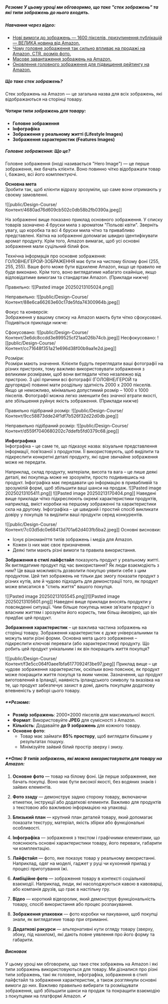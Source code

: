 ##### **Резюме** У цьому уроці ми обговоримо, що таке "стек зображень" та які типи зображень до нього входять.

##### **Навчання через відео:**
- [Нові вимоги до зображень — 1600 пікселів, призупинення публікацій — ВЕЛИКА новина від Amazon.](https://www.youtube.com/watch?v=92DpEN5U1Ew&t)
- [Чому головне зображення так сильно впливає на продажі на Amazon, CTR, розмір фото.](https://www.youtube.com/watch?v=I0EaBfH7kZg&t)
- [Масове завантаження зображень на Amazon.](https://www.youtube.com/watch?v=cJOEEh2Vrl8)
- [Оновлення головного зображення для підвищення рейтингу на Amazon.](https://www.youtube.com/watch?v=PHqnUUkwXgM&t)

##### **Що таке стек зображень?**
Стек зображень на Amazon — це загальна назва для всіх зображень, які відображаються на сторінці товару.

##### **Чотири типи зображень для товару:**
- **Головне зображення**
- **Інфографіка**
- **Зображення у реальному житті (Lifestyle Images)**
- **Зображення характеристик (Features Images)**
##### **Головне зображення:**  **Що це?**  
Головне зображення (іноді називається "Hero Image") — це перше зображення, яке бачать клієнти. Воно повинно чітко відображати товар і, бажано, всі його комплектуючі.

**Основна мета**  
Зробити так, щоб клієнти відразу зрозуміли, що саме вони отримають у своєму замовленні.

 ![[public/Design-Course/Контент/4680ad76d609cb502c0db58b2fb0390a.jpeg]]

На зображенні вище показано приклад основного зображення. У списку товарів зазначено 4 бруски мила з ароматом "Польові квіти". Зверніть увагу, що коробка та всі 4 бруски мила чітко та привабливо представлені. Квітка на зображенні допомагає швидко ідентифікувати аромат продукту. Крім того, Amazon вимагає, щоб усі основні зображення мали суцільний білий фон.

Технічна інформація про основне зображення:  
ГОЛОВНЕ/ГЕРОЙ-ЗОБРАЖЕННЯ має бути на чистому білому фоні (255, 255, 255). Ваше фото може бути відхилене Amazon, якщо це правило не буде виконано. Крім того, воно виглядатиме набагато охайніше, якщо відповідатиме вимогам та стандартам Amazon. (Приклади нижче)

Правильно:
![[Pasted image 20250213105024.png]]

Неправильно:
![[public/Design-Course/Контент/88e6ca66263e60c17de5fda74300964b.jpeg]]

Фокус та конверсія:  
Зображення у вашому списку на Amazon мають бути чітко сфокусовані. Подивіться приклади нижче:

Сфокусовано:
![[public/Design-Course/Контент/3e6dc8ccdd3e899525cf21aa026b74cb.jpeg]]
Несфокусовано:
![[public/Design-Course/Контент/cc71648f351a21e696d38f00b9aa1e2d.jpeg]]

Розміри:  
Розміри мають значення. Клієнти будуть переглядати ваші фотографії на різних пристроях, тому важливо використовувати зображення з великими розмірами, щоб вони виглядали чітко незалежно від пристрою. З цієї причини всі фотографії (ГОЛОВНЕ/ГЕРОЙ та другорядні) повинні мати роздільну здатність 2000 x 2000 пікселів. Якщо це неможливо, мінімально допустимий розмір – 1000 x 1000 пікселів. Фотографії можна легко зменшити без значної втрати якості, але збільшення руйнує якість зображення. (Приклади нижче)

Правильно підібраний розмір:
![[public/Design-Course/Контент/9cc58873dde24f1df7b526f32d22d0db.jpeg]]

Неправильно підібраний розмір:
![[public/Design-Course/Контент/d559f7040680202c7ddefb5fd0379c68.jpeg]]

**Инфографика**  
Інфографіка – це саме те, що підказує назва: візуальне представлення інформації, пов’язаної з продуктом. Її використовують, щоб виділити та підкреслити конкретні деталі продукту, які одне звичайне зображення може не передати.

Наприклад, склад продукту, матеріали, висота та вага – це лише деякі деталі, які покупець може не зрозуміти, просто подивившись на продукт. Інфографіка має передавати цю інформацію в привабливій та зрозумілій формі, щоб збільшити ваші шанси на продаж.
![[Pasted image 20250213105411.png]]
![[Pasted image 20250213170404.png]]
Наведені вище приклади чітко підкреслюють окремі характеристики продуктів, наприклад, вміст коробки на першому зображенні та характеристики скла на другому. Інфографіка – це швидкий і простий спосіб викликати довіру у покупців та виділити ваші продукти серед конкурентів.

![[public/Design-Course/Контент/7c03d5dc0e68413d701a62d403fb5ba2.jpeg]]
Основні висновки:

- Існує різноманіття типів зображень і медіа для Amazon.
- Кожен із них має своє призначення.
- Деякі типи мають різні вимоги та правила використання.

**Зображення в стилі лайфстайл** показують продукт у реальному житті. Як виглядатиме продукт під час використання? Як люди взаємодіють з ним? Це ваша можливість дозволити покупцю уявити себе з цим продуктом. Цей тип зображень не тільки дає змогу показати продукт з різних кутів, але й чудово підходить для демонстрації того, як продукт може вписатися в "стиль життя" вашого покупця.

![[Pasted image 20250213105545.png]]![[Pasted image 20250213105601.png]]
Наведені вище приклади вносять продукти у повсякденні ситуації. Чим більше покупець може зв’язати продукт із власним життям і зрозуміти його користь, тим більш ймовірно, що він придбає цей продукт.

**Зображення характеристик** – це важлива частина зображень на сторінці товару. Зображення характеристик є дуже універсальними та можуть мати різні форми. Основна мета цього зображення – підкреслити ключові переваги (або характеристики) продукту. Що робить цей продукт унікальним і як він покращить життя покупця?

![[public/Design-Course/Контент/f3e5cc064f0aee1bfa61770924f3be97.jpeg]]
Приклад вище – це чудове зображення характеристик, оскільки воно пояснює, як продукт може покращити життя покупця та яким чином. Зазначення, що продукт виготовлений в Ірландії, наявність ірландського символу та вказівка на те, що продукт забезпечує захист в домі, дають покупцям додаткову впевненість у виборі цього товару.

##### **Резюме:
- **Розмір зображень**: 2000×2000 пікселів для максимальної якості.
- **Формат**: Використовуйте **JPEG** для сумісності з Amazon.
- **Кількість**: Додавайте **до 9 зображень** для кожного товару.
- **Основне фото**:
    - Товар має займати **85% простору**, щоб виглядати більшим у результатах пошуку.
    - Мінімізуйте зайвий білий простір зверху і знизу.

##### **Опис 9 типів зображень, які можна використовувати для товару на Amazon:
1. **Основне фото** — товар на білому фоні. Це перше зображення, яке бачать покупці. Воно має бути високої якості, без водяних знаків і зайвих елементів.
    
2. **Фото ззаду** — демонструє задню сторону товару, включаючи етикетки, інструкції або додаткові елементи. Важливо для продуктів з текстовою або важливою інформацією на упаковці.
    
3. **Близький план** — крупний план деталей товару, який допомагає показати текстуру, матеріал, якість збірки або функціональні особливості.
    
4. **Інфографіка** — зображення з текстом і графічними елементами, що пояснюють основні характеристики товару, його переваги, габарити чи комплектацію.
    
5. **Лайфстайл** — фото, яке показує товар у реальному використанні. Наприклад, одяг на моделі, гаджет у руці чи кухонний прилад у процесі приготування їжі.
    
6. **Амбіційне фото** — зображення товару в контексті соціальної взаємодії. Наприклад, люди, які насолоджуються кавою в кавоварці, або компанія друзів, що грає в настільну гру.
    
7. **Відео** — короткий відеоролик, який демонструє функціональність товару, спосіб використання або процес розпакування.
    
8. **Зображення упаковки** — фото коробки чи пакування, щоб покупці знали, як виглядатиме товар при отриманні.
    
9. **Додаткові ракурси** — альтернативні кути огляду товару (зверху, збоку, під нахилом), які дають повне уявлення про його форму та габарити.

##### **Висновок**
У цьому уроці ми обговорили, що таке стек зображень на Amazon і які типи зображень використовуються для товару. Ми дізналися про різні типи зображень, такі як головне, інфографіка, зображення в стилі лайфстайл та зображення характеристик, а також розглянули основні вимоги до них. Важливо правильно вибирати та розміщувати зображення, щоб збільшити шанси на продаж та покращити взаємодію з покупцями на платформі Amazon. ✔